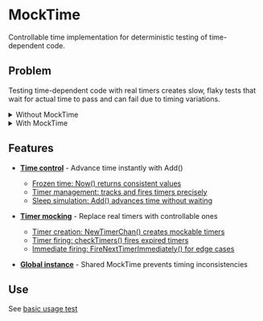 # MockTime

Controllable time implementation for deterministic testing of
time-dependent code.

## Problem

Testing time-dependent code with real timers creates slow, flaky tests
that wait for actual time to pass and can fail due to timing variations.

<details>
<summary>Without MockTime</summary>

```go
func TestCacheExpiration(t *testing.T) {
    cache := NewCache(5 * time.Second) // 5 second TTL
    cache.Set("key", "value")

    // Must wait real time - slow and unreliable
    time.Sleep(4 * time.Second)
    if !cache.Has("key") {
        t.Fatal("key should still exist")
    }

    // Wait more real time - test takes 6+ seconds
    time.Sleep(2 * time.Second)
    if cache.Has("key") {
        t.Fatal("key should be expired") // May fail on slow systems
    }
}

func TestRetryWithBackoff(t *testing.T) {
    start := time.Now()
    retrier := NewRetrier(100*time.Millisecond, 3) // 100ms, 300ms, 900ms

    err := retrier.Do(func() error {
        return errors.New("always fails")
    })

    elapsed := time.Since(start)
    // Flaky assertion - timing dependent
    if elapsed < 1300*time.Millisecond || elapsed > 1500*time.Millisecond {
        t.Fatal("unexpected retry timing")
    }
}
```

</details>

<details>
<summary>With MockTime</summary>

```go
import "github.com/voedger/voedger/pkg/goutils/testingu"

func TestCacheExpiration(t *testing.T) {
    cache := NewCache(testingu.MockTime, 5*time.Second)
    cache.Set("key", "value")

    testingu.MockTime.Add(4 * time.Second) // Instant
    require.True(t, cache.Has("key"))

    testingu.MockTime.Add(2 * time.Second) // Instant
    require.False(t, cache.Has("key")) // Deterministic
}
```

</details>

## Features

- **[Time control](mocktime.go#L22)** - Advance time instantly with Add()
  - [Frozen time: Now() returns consistent values](mocktime.go#L47)
  - [Timer management: tracks and fires timers precisely](mocktime.go#L102)
  - [Sleep simulation: Add() advances time without waiting](mocktime.go#L98)

- **[Timer mocking](mocktime.go#L53)** - Replace real timers with controllable ones
  - [Timer creation: NewTimerChan() creates mockable timers](mocktime.go#L53)
  - [Timer firing: checkTimers() fires expired timers](mocktime.go#L102)
  - [Immediate firing: FireNextTimerImmediately() for edge cases](mocktime.go#L71)

- **[Global instance](mocktime.go#L16)** - Shared MockTime prevents timing inconsistencies

## Use

See [basic usage test](mocktime_test.go)
